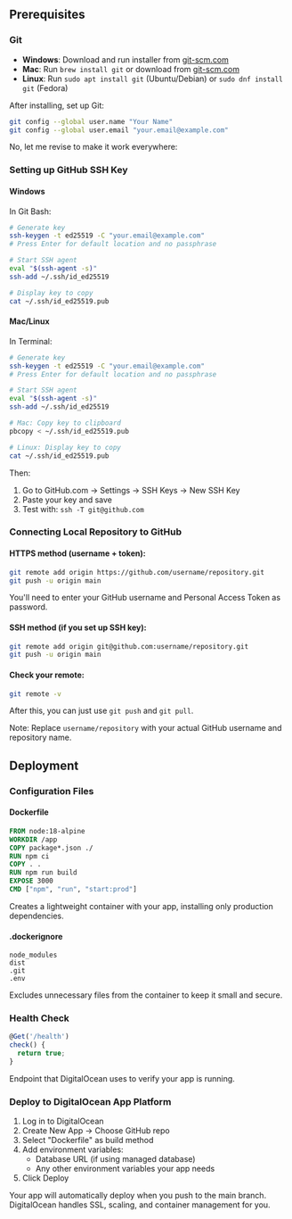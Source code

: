 ## Prerequisites

### Git

- **Windows**: Download and run installer from [git-scm.com](https://git-scm.com)
- **Mac**: Run `brew install git` or download from [git-scm.com](https://git-scm.com)
- **Linux**: Run `sudo apt install git` (Ubuntu/Debian) or `sudo dnf install git` (Fedora)

After installing, set up Git:

```bash
git config --global user.name "Your Name"
git config --global user.email "your.email@example.com"
```

No, let me revise to make it work everywhere:

### Setting up GitHub SSH Key

#### Windows

In Git Bash:

```bash
# Generate key
ssh-keygen -t ed25519 -C "your.email@example.com"
# Press Enter for default location and no passphrase

# Start SSH agent
eval "$(ssh-agent -s)"
ssh-add ~/.ssh/id_ed25519

# Display key to copy
cat ~/.ssh/id_ed25519.pub
```

#### Mac/Linux

In Terminal:

```bash
# Generate key
ssh-keygen -t ed25519 -C "your.email@example.com"
# Press Enter for default location and no passphrase

# Start SSH agent
eval "$(ssh-agent -s)"
ssh-add ~/.ssh/id_ed25519

# Mac: Copy key to clipboard
pbcopy < ~/.ssh/id_ed25519.pub

# Linux: Display key to copy
cat ~/.ssh/id_ed25519.pub
```

Then:

1. Go to GitHub.com → Settings → SSH Keys → New SSH Key
2. Paste your key and save
3. Test with: `ssh -T git@github.com`

### Connecting Local Repository to GitHub

#### HTTPS method (username + token):

```bash
git remote add origin https://github.com/username/repository.git
git push -u origin main
```

You'll need to enter your GitHub username and Personal Access Token as password.

#### SSH method (if you set up SSH key):

```bash
git remote add origin git@github.com:username/repository.git
git push -u origin main
```

#### Check your remote:

```bash
git remote -v
```

After this, you can just use `git push` and `git pull`.

Note: Replace `username/repository` with your actual GitHub username and repository name.

## Deployment

### Configuration Files

#### Dockerfile

```dockerfile
FROM node:18-alpine
WORKDIR /app
COPY package*.json ./
RUN npm ci
COPY . .
RUN npm run build
EXPOSE 3000
CMD ["npm", "run", "start:prod"]
```

Creates a lightweight container with your app, installing only production dependencies.

#### .dockerignore

```
node_modules
dist
.git
.env
```

Excludes unnecessary files from the container to keep it small and secure.

### Health Check

```typescript
@Get('/health')
check() {
  return true;
}
```

Endpoint that DigitalOcean uses to verify your app is running.

### Deploy to DigitalOcean App Platform

1. Log in to DigitalOcean
2. Create New App → Choose GitHub repo
3. Select "Dockerfile" as build method
4. Add environment variables:
   - Database URL (if using managed database)
   - Any other environment variables your app needs
5. Click Deploy

Your app will automatically deploy when you push to the main branch. DigitalOcean handles SSL, scaling, and container management for you.